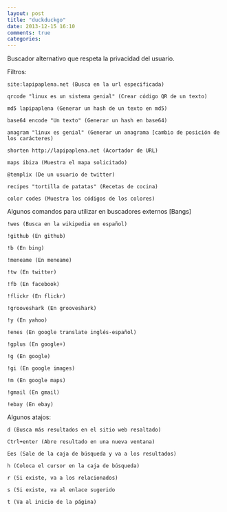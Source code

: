 ```yaml
---
layout: post
title: "duckduckgo"
date: 2013-12-15 16:10
comments: true
categories: 
---
```

Buscador alternativo que respeta la privacidad del usuario.

Filtros:

	site:lapipaplena.net (Busca en la url especificada)

	qrcode "linux es un sistema genial" (Crear código QR de un texto)

	md5 lapipaplena (Generar un hash de un texto en md5)

	base64 encode "Un texto" (Generar un hash en base64)

	anagram "linux es genial" (Generar un anagrama [cambio de posición de los carácteres)

	shorten http://lapipaplena.net (Acortador de URL)

	maps ibiza (Muestra el mapa solicitado)

	@templix (De un usuario de twitter)

	recipes "tortilla de patatas" (Recetas de cocina)

	color codes (Muestra los códigos de los colores)

Algunos comandos para utilizar en buscadores externos [Bangs] 

	!wes (Busca en la wikipedia en español)

	!github (En github)

	!b (En bing)

	!meneame (En meneame)

	!tw (En twitter)

	!fb (En facebook)

	!flickr (En flickr)

	!grooveshark (En grooveshark)

	!y (En yahoo)

	!enes (En google translate inglés-español)

	!gplus (En google+)

	!g (En google)

	!gi (En google images)

	!m (En google maps)

	!gmail (En gmail)

	!ebay (En ebay) 

Algunos atajos:

	d (Busca más resultados en el sitio web resaltado)

	Ctrl+enter (Abre resultado en una nueva ventana)

	Ees (Sale de la caja de búsqueda y va a los resultados)

	h (Coloca el cursor en la caja de búsqueda)

	r (Si existe, va a los relacionados)

	s (Si existe, va al enlace sugerido

	t (Va al inicio de la página) 

